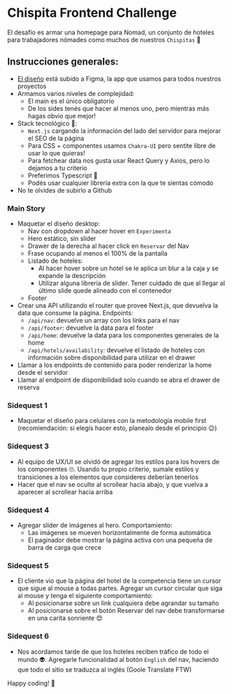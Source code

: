 # Chispita Frontend Challenge

El desafío es armar una homepage para Nomad, un conjunto de hoteles para trabajadores nómades como muchos de nuestros `Chispitas` 🧳

## Instrucciones generales:
- [El diseño](https://www.figma.com/file/3i8cpMAejvHgRdsaFGaFHj/Chispa-Challenge-Nomad) está subido a Figma, la app que usamos para todos nuestros proyectos
- Armamos varios niveles de complejidad:
  - El main es el único obligatorio
  - De los sides tenés que hacer al menos uno, pero mientras más hagas obvio que mejor!
- Stack tecnológico 🤖:
  - `Next.js` cargando la información del lado del servidor para mejorar el SEO de la página
  - Para CSS + componentes usamos `Chakra-UI` pero sentite libre de usar lo que quieras!
  - Para fetchear data nos gusta usar React Query y Axios, pero lo dejamos a tu criterio
  - Preferimos Typescript 🤟
  - Podés usar cualquier librería extra con la que te sientas cómodo
- No te olvides de subirlo a Github

### Main Story
- Maquetar el diseño desktop:
  - Nav con dropdown al hacer hover en `Experimenta`
  - Hero estático, sin slider
  - Drawer de la derecha al hacer click en `Reservar` del Nav
  - Frase ocupando al menos el 100% de la pantalla
  - Listado de hoteles:
    - Al hacer hover sobre un hotel se le aplica un blur a la caja y se expande la descripción
    - Utilizar alguna librería de slider. Tener cuidado de que al llegar al último slide quede alineado con el contenedor
  - Footer
- Crear una API utilizando el router que provee Next.js, que devuelva la data que consume la página. Endpoints:
  - `/api/nav`: devuelve un array con los links para el nav
  - `/api/footer`: devuelve la data para el footer
  - `/api/home`: devuelve la data para los componentes generales de la home
  - `/api/hotels/availability`: devuelve el listado de hoteles con información sobre disponibilidad para utilizar en el drawer
- Llamar a los endpoints de contenido para poder renderizar la home desde el servidor
- Llamar al endpoint de disponibilidad solo cuando se abra el drawer de reserva

### Sidequest 1
- Maquetar el diseño para celulares con la metodología mobile first (recomiendación: si elegís hacer esto, planealo desde el principio 😉)

### Sidequest 3
- Al equipo de UX/UI se olvidó de agregar los estilos para los hovers de los componentes 🙄. Usando tu propio criterio, sumale estilos y transiciones a los elementos que consideres deberían tenerlos
- Hacer que el nav se oculte al scrollear hacia abajo, y que vuelva a aparecer al scrollear hacia arriba

### Sidequest 4
- Agregar slider de imágenes al hero. Comportamiento:
  - Las imágenes se mueven horizontalmente de forma automática
  - El paginador debe mostrar la página activa con una pequeña de barra de carga que crece

### Sidequest 5
- El cliente vio que la página del hotel de la competencia tiene un cursor que sigue al mouse a todas partes. Agregar un cursor circular que siga al mouse y tenga el siguiente comportamiento:
  - Al posicionarse sobre un link cualquiera debe agrandar su tamaño
  - Al posicionarse sobre el botón Reservar del nav debe transformarse en una carita sonriente 😍

### Sidequest 6
- Nos acordamos tarde de que los hoteles reciben tráfico de todo el mundo 👽. Agregarle funcionalidad al botón `English` del nav, haciendo que todo el sitio se traduzca al inglés (Goole Translate FTW)

Happy coding! 👾
